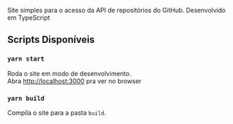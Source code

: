 Site simples para o acesso da API de repositórios do GitHub. Desenvolvido em TypeScript

## Scripts Disponíveis

### `yarn start`

Roda o site em modo de desenvolvimento.<br />
Abra [http://localhost:3000](http://localhost:3000) pra ver no browser

### `yarn build`

Compila o site para a pasta `build`.<br />
